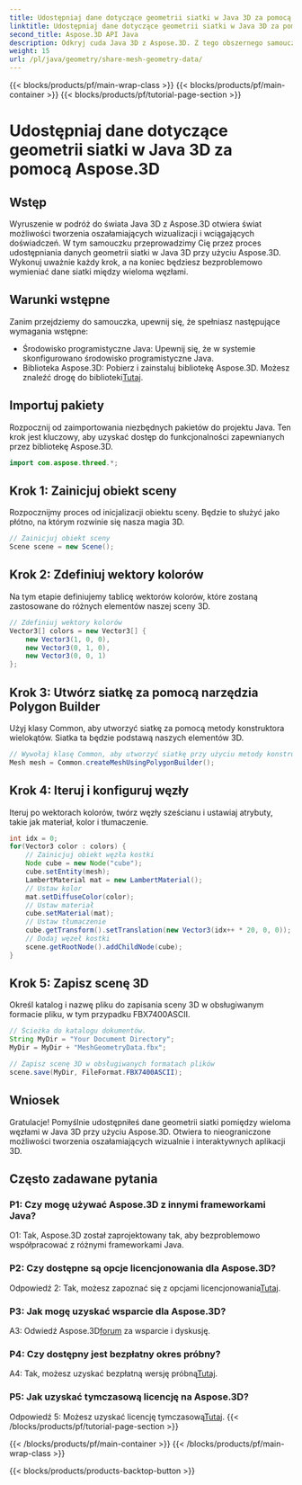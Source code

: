 ```yaml
---
title: Udostępniaj dane dotyczące geometrii siatki w Java 3D za pomocą Aspose.3D
linktitle: Udostępniaj dane dotyczące geometrii siatki w Java 3D za pomocą Aspose.3D
second_title: Aspose.3D API Java
description: Odkryj cuda Java 3D z Aspose.3D. Z tego obszernego samouczka dowiesz się, jak bezproblemowo udostępniać dane geometrii siatki pomiędzy węzłami.
weight: 15
url: /pl/java/geometry/share-mesh-geometry-data/
---
```


{{< blocks/products/pf/main-wrap-class >}}
{{< blocks/products/pf/main-container >}}
{{< blocks/products/pf/tutorial-page-section >}}

# Udostępniaj dane dotyczące geometrii siatki w Java 3D za pomocą Aspose.3D

## Wstęp

Wyruszenie w podróż do świata Java 3D z Aspose.3D otwiera świat możliwości tworzenia oszałamiających wizualizacji i wciągających doświadczeń. W tym samouczku przeprowadzimy Cię przez proces udostępniania danych geometrii siatki w Java 3D przy użyciu Aspose.3D. Wykonuj uważnie każdy krok, a na koniec będziesz bezproblemowo wymieniać dane siatki między wieloma węzłami.

## Warunki wstępne

Zanim przejdziemy do samouczka, upewnij się, że spełniasz następujące wymagania wstępne:

- Środowisko programistyczne Java: Upewnij się, że w systemie skonfigurowano środowisko programistyczne Java.
-  Biblioteka Aspose.3D: Pobierz i zainstaluj bibliotekę Aspose.3D. Możesz znaleźć drogę do biblioteki[Tutaj](https://releases.aspose.com/3d/java/).

## Importuj pakiety

Rozpocznij od zaimportowania niezbędnych pakietów do projektu Java. Ten krok jest kluczowy, aby uzyskać dostęp do funkcjonalności zapewnianych przez bibliotekę Aspose.3D.

```java
import com.aspose.threed.*;
```

## Krok 1: Zainicjuj obiekt sceny

Rozpocznijmy proces od inicjalizacji obiektu sceny. Będzie to służyć jako płótno, na którym rozwinie się nasza magia 3D.

```java
// Zainicjuj obiekt sceny
Scene scene = new Scene();
```

## Krok 2: Zdefiniuj wektory kolorów

Na tym etapie definiujemy tablicę wektorów kolorów, które zostaną zastosowane do różnych elementów naszej sceny 3D.

```java
// Zdefiniuj wektory kolorów
Vector3[] colors = new Vector3[] {
    new Vector3(1, 0, 0),
    new Vector3(0, 1, 0),
    new Vector3(0, 0, 1)
};
```

## Krok 3: Utwórz siatkę za pomocą narzędzia Polygon Builder

Użyj klasy Common, aby utworzyć siatkę za pomocą metody konstruktora wielokątów. Siatka ta będzie podstawą naszych elementów 3D.

```java
// Wywołaj klasę Common, aby utworzyć siatkę przy użyciu metody konstruktora wielokątów, aby ustawić instancję siatki
Mesh mesh = Common.createMeshUsingPolygonBuilder();
```

## Krok 4: Iteruj i konfiguruj węzły

Iteruj po wektorach kolorów, twórz węzły sześcianu i ustawiaj atrybuty, takie jak materiał, kolor i tłumaczenie.

```java
int idx = 0;
for(Vector3 color : colors) {
    // Zainicjuj obiekt węzła kostki
    Node cube = new Node("cube");
    cube.setEntity(mesh);
    LambertMaterial mat = new LambertMaterial();
    // Ustaw kolor
    mat.setDiffuseColor(color);
    // Ustaw materiał
    cube.setMaterial(mat);
    // Ustaw tłumaczenie
    cube.getTransform().setTranslation(new Vector3(idx++ * 20, 0, 0));
    // Dodaj węzeł kostki
    scene.getRootNode().addChildNode(cube);
}
```

## Krok 5: Zapisz scenę 3D

Określ katalog i nazwę pliku do zapisania sceny 3D w obsługiwanym formacie pliku, w tym przypadku FBX7400ASCII.

```java
// Ścieżka do katalogu dokumentów.
String MyDir = "Your Document Directory";
MyDir = MyDir + "MeshGeometryData.fbx";

// Zapisz scenę 3D w obsługiwanych formatach plików
scene.save(MyDir, FileFormat.FBX7400ASCII);
```

## Wniosek

Gratulacje! Pomyślnie udostępniłeś dane geometrii siatki pomiędzy wieloma węzłami w Java 3D przy użyciu Aspose.3D. Otwiera to nieograniczone możliwości tworzenia oszałamiających wizualnie i interaktywnych aplikacji 3D.

## Często zadawane pytania

### P1: Czy mogę używać Aspose.3D z innymi frameworkami Java?

O1: Tak, Aspose.3D został zaprojektowany tak, aby bezproblemowo współpracować z różnymi frameworkami Java.

### P2: Czy dostępne są opcje licencjonowania dla Aspose.3D?

 Odpowiedź 2: Tak, możesz zapoznać się z opcjami licencjonowania[Tutaj](https://purchase.aspose.com/buy).

### P3: Jak mogę uzyskać wsparcie dla Aspose.3D?

 A3: Odwiedź Aspose.3D[forum](https://forum.aspose.com/c/3d/18) za wsparcie i dyskusję.

### P4: Czy dostępny jest bezpłatny okres próbny?

 A4: Tak, możesz uzyskać bezpłatną wersję próbną[Tutaj](https://releases.aspose.com/).

### P5: Jak uzyskać tymczasową licencję na Aspose.3D?

 Odpowiedź 5: Możesz uzyskać licencję tymczasową[Tutaj](https://purchase.aspose.com/temporary-license/).
{{< /blocks/products/pf/tutorial-page-section >}}

{{< /blocks/products/pf/main-container >}}
{{< /blocks/products/pf/main-wrap-class >}}

{{< blocks/products/products-backtop-button >}}
